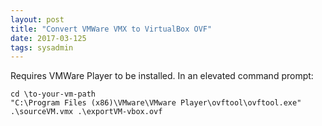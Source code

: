 ```yaml
---
layout: post
title: "Convert VMWare VMX to VirtualBox OVF"
date: 2017-03-125
tags: sysadmin
---
```


Requires VMWare Player to be installed. In an elevated command prompt:

    cd \to-your-vm-path
    "C:\Program Files (x86)\VMware\VMware Player\ovftool\ovftool.exe" .\sourceVM.vmx .\exportVM-vbox.ovf
